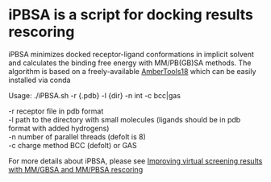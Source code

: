 # iPBSA is a script for docking results rescoring

iPBSA minimizes docked receptor-ligand conformations in implicit solvent and calculates the binding free energy with MM/PB(GB)SA methods. The algorithm is based on a freely-available [AmberTools18](https://ambermd.org/AmberTools.php) which can be easily installed via conda  

Usage: ./iPBSA.sh -r {.pdb} -l {dir} -n int -c bcc|gas
	
-r receptor file in pdb format  
-l path to the directory with small molecules (ligands should be in pdb format with added hydrogens)  
-n number of parallel threads (defolt is 8)  
-c charge method BCC (defolt) or GAS  


For more details about iPBSA, please see [Improving virtual screening results with MM/GBSA and MM/PBSA rescoring](https://link.springer.com/article/10.1007/s10822-021-00389-3)  
